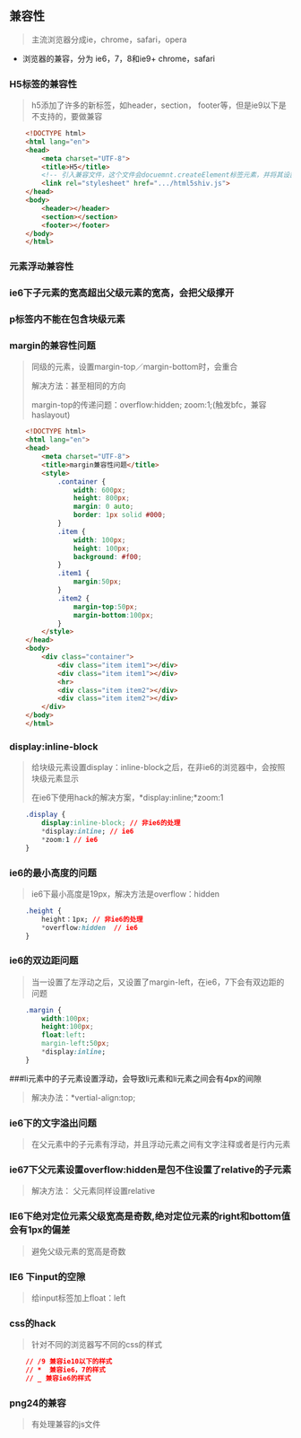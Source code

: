 ## 兼容性

> 主流浏览器分成ie，chrome，safari，opera

+ 浏览器的兼容，分为 ie6，7，8和ie9+ chrome，safari


### H5标签的兼容性
> h5添加了许多的新标签，如header，section， footer等，但是ie9以下是不支持的，要做兼容

```html
	<!DOCTYPE html>
	<html lang="en">
	<head>
		<meta charset="UTF-8">
		<title>H5</title>
		<!-- 引入兼容文件，这个文件会docuemnt.createElement标签元素，并将其设置为块级元素 -->
		<link rel="stylesheet" href=".../html5shiv.js">
	</head>
	<body>
		<header></header>
		<section></section>
		<footer></footer>
	</body>
	</html>
```

### 元素浮动兼容性

### ie6下子元素的宽高超出父级元素的宽高，会把父级撑开

### p标签内不能在包含块级元素

### margin的兼容性问题
> 同级的元素，设置margin-top／margin-bottom时，会重合
>
> 解决方法：甚至相同的方向
>
> margin-top的传递问题：overflow:hidden; zoom:1;(触发bfc，兼容haslayout)

```html
	<!DOCTYPE html>
	<html lang="en">
	<head>
		<meta charset="UTF-8">
		<title>margin兼容性问题</title>
		<style>
			.container {
				width: 600px;
				height: 800px;
				margin: 0 auto;
				border: 1px solid #000;
			}
			.item {
				width: 100px;
				height: 100px;
				background: #f00;
			}
			.item1 {
				margin:50px;
			}
			.item2 {
				margin-top:50px;
				margin-bottom:100px;
			}
		</style>
	</head>
	<body>
		<div class="container">
			<div class="item item1"></div>
			<div class="item item1"></div>
			<hr>
			<div class="item item2"></div>
			<div class="item item2"></div>
		</div>
	</body>
	</html>
```

### display:inline-block
> 给块级元素设置display：inline-block之后，在非ie6的浏览器中，会按照块级元素显示
>
> 在ie6下使用hack的解决方案，*display:inline;*zoom:1

```css
	.display {
		display:inline-block; // 非ie6的处理
		*display:inline; // ie6
		*zoom:1 // ie6
	}
```

### ie6的最小高度的问题
> ie6下最小高度是19px，解决方法是overflow：hidden

```css
	.height {
		height：1px; // 非ie6的处理
		*overflow:hidden  // ie6
	}
```

### ie6的双边距问题
> 当一设置了左浮动之后，又设置了margin-left，在ie6，7下会有双边距的问题

```css
	.margin {
		width:100px;
		height:100px;
		float:left:
		margin-left:50px;
		*display:inline;
	}
```


###li元素中的子元素设置浮动，会导致li元素和li元素之间会有4px的间隙
> 解决办法：*vertial-align:top;

### ie6下的文字溢出问题
> 在父元素中的子元素有浮动，并且浮动元素之间有文字注释或者是行内元素

### ie67下父元素设置overflow:hidden是包不住设置了relative的子元素
> 解决方法： 父元素同样设置relative

### IE6下绝对定位元素父级宽高是奇数,绝对定位元素的right和bottom值会有1px的偏差
> 避免父级元素的宽高是奇数

### IE6 下input的空隙
> 给input标签加上float：left


### css的hack
> 针对不同的浏览器写不同的css的样式

```css
	// /9 兼容ie10以下的样式
	// *  兼容ie6，7的样式
	// _ 兼容ie6的样式
```

### png24的兼容
> 有处理兼容的js文件













